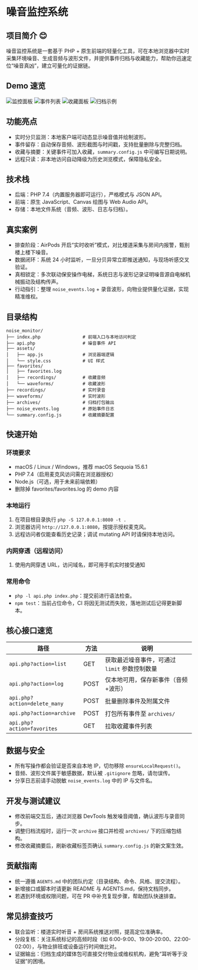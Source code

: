 # 噪音监控系统

## 项目简介 😊
噪音监控系统是一套基于 PHP + 原生前端的轻量化工具，可在本地浏览器中实时采集环境噪音、生成音频与波形文件，并提供事件归档与收藏能力，帮助你迅速定位“噪音真凶”，建立可量化的证据链。

## Demo 速览
![监控面板](demo/1.jpeg)
![事件列表](demo/2.jpeg)
![收藏面板](demo/3.jpeg)
![归档示例](demo/4.jpeg)

## 功能亮点
- 实时分贝监测：本地客户端可动态显示噪音值并绘制波形。
- 事件留存：自动保存音频、波形截图与时间戳，支持批量删除与完整归档。
- 收藏与摘要：关键事件可加入收藏，`summary.config.js` 中可编写日期说明。
- 远程只读：非本地访问自动降级为历史浏览模式，保障隐私安全。

## 技术栈
- 后端：PHP 7.4（内置服务器即可运行），严格模式与 JSON API。
- 前端：原生 JavaScript、Canvas 绘图与 Web Audio API。
- 存储：本地文件系统（音频、波形、日志与归档）。

## 真实案例
- 排查阶段：AirPods 开启“实时收听”模式，对比楼道采集与房间内报警，甄别楼上楼下噪音。
- 数据闭环：系统 24 小时监听，一旦分贝异常立即推送通知，与现场听感交叉验证。
- 真相锁定：多次联动保安操作电梯，系统日志与波形记录证明噪音源自电梯机械振动及结构传声。
- 行动指引：整理 `noise_events.log` + 录音波形，向物业提供量化证据，实现精准维权。

## 目录结构
```text
noise_monitor/
├── index.php                # 前端入口与本地访问判定
├── api.php                  # 噪音事件 API
├── assets/
│   ├── app.js               # 浏览器端逻辑
│   └── style.css            # UI 样式
├── favorites/
│   ├── favorites.log
│   ├── recordings/          # 收藏音频
│   └── waveforms/           # 收藏波形
├── recordings/              # 实时录音
├── waveforms/               # 实时波形
├── archives/                # 归档打包输出
├── noise_events.log         # 原始事件日志
└── summary.config.js        # 收藏摘要配置
```

## 快速开始
### 环境要求
- macOS / Linux / Windows，推荐 macOS Sequoia 15.6.1
- PHP 7.4（启用麦克风访问需在浏览器授权）
- Node.js（可选，用于未来前端依赖）
- 删除掉 favorites/favorites.log 的 demo 内容

### 本地运行
1. 在项目根目录执行 `php -S 127.0.0.1:8080 -t .`
2. 浏览器访问 `http://127.0.0.1:8080`，按提示授权麦克风。
3. 远程访问者仅能查看历史记录；调试 mutating API 时请保持本地访问。

### 内网穿透（远程访问）
1. 使用内网穿透 URL，访问域名，即可用手机实时接受通知

### 常用命令
- `php -l api.php index.php`：提交前进行语法检查。
- `npm test`：当前占位命令，CI 将因无测试而失败，落地测试后记得更新脚本。

## 核心接口速览
| 路径 | 方法 | 说明 |
| --- | --- | --- |
| `api.php?action=list` | GET | 获取最近噪音事件，可通过 `limit` 参数控制数量 |
| `api.php?action=log` | POST | 仅本地可用，保存新事件（音频+波形） |
| `api.php?action=delete_many` | POST | 批量删除事件及附属文件 |
| `api.php?action=archive` | POST | 打包所有事件至 `archives/` |
| `api.php?action=favorites` | GET | 拉取收藏事件列表 |

## 数据与安全
- 所有写操作都会验证是否来自本地 IP，切勿移除 `ensureLocalRequest()`。
- 音频、波形文件属于敏感数据，默认被 `.gitignore` 忽略，请勿误传。
- 分享日志前请手动脱敏 `noise_events.log` 中的 IP 与文件名。

## 开发与测试建议
- 修改前端交互后，通过浏览器 DevTools 触发噪音阈值，确认波形与录音同步。
- 调整归档流程时，运行一次 `archive` 接口并检视 `archives/` 下的压缩包结构。
- 修改收藏摘要后，刷新收藏标签页确认 `summary.config.js` 的新文案生效。

## 贡献指南
- 统一遵循 `AGENTS.md` 中的团队约定（目录结构、命令、风格、提交流程）。
- 新增接口或脚本时请更新 README 与 AGENTS.md，保持文档同步。
- 若遇到环境或权限问题，可在 PR 中补充复现步骤，帮助团队快速排查。

## 常见排查技巧
- 联合监听：楼道实时听音 + 房间系统推送对照，提高定位准确率。
- 分段复核：关注系统标记的高频时段（如 6:00-9:00、19:00-20:00、22:00-02:00），与物业排班或设备运行时间做比对。
- 证据输出：归档生成的媒体包可直接交付物业或维权机构，避免“耳听等于没证据”的困境。
